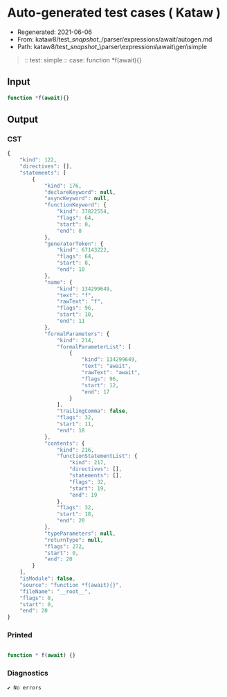 # Auto-generated test cases ( Kataw )
- Regenerated: 2021-06-06
- From: kataw8/test\__snapshot__/parser/expressions/await/autogen.md
- Path: kataw8/test\__snapshot__\parser\expressions\await\gen\simple
> :: test: simple
> :: case: function *f(await){}
## Input

`````js
function *f(await){}
`````
## Output

### CST

```javascript
{
    "kind": 122,
    "directives": [],
    "statements": [
        {
            "kind": 176,
            "declareKeyword": null,
            "asyncKeyword": null,
            "functionKeyword": {
                "kind": 37822554,
                "flags": 64,
                "start": 0,
                "end": 8
            },
            "generatorToken": {
                "kind": 67143222,
                "flags": 64,
                "start": 8,
                "end": 10
            },
            "name": {
                "kind": 134299649,
                "text": "f",
                "rawText": "f",
                "flags": 96,
                "start": 10,
                "end": 11
            },
            "formalParameters": {
                "kind": 214,
                "formalParameterList": [
                    {
                        "kind": 134299649,
                        "text": "await",
                        "rawText": "await",
                        "flags": 96,
                        "start": 12,
                        "end": 17
                    }
                ],
                "trailingComma": false,
                "flags": 32,
                "start": 11,
                "end": 18
            },
            "contents": {
                "kind": 216,
                "functionStatementList": {
                    "kind": 217,
                    "directives": [],
                    "statements": [],
                    "flags": 32,
                    "start": 19,
                    "end": 19
                },
                "flags": 32,
                "start": 18,
                "end": 20
            },
            "typeParameters": null,
            "returnType": null,
            "flags": 272,
            "start": 0,
            "end": 20
        }
    ],
    "isModule": false,
    "source": "function *f(await){}",
    "fileName": "__root__",
    "flags": 0,
    "start": 0,
    "end": 20
}
```

### Printed

```javascript

function * f(await) {}
```

### Diagnostics

```javascript
✔ No errors
```

